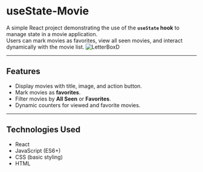 # useState-Movie

A simple React project demonstrating the use of the **`useState` hook** to manage state in a movie application.  
Users can mark movies as favorites, view all seen movies, and interact dynamically with the movie list.
![LetterBoxD](https://github.com/user-attachments/assets/71212545-3e53-4fc1-a40e-cf4b6b352451)

---




## Features

- Display movies with title, image, and action button.  
- Mark movies as **favorites**.  
- Filter movies by **All Seen** or **Favorites**.  
- Dynamic counters for viewed and favorite movies.  

---

## Technologies Used

- React  
- JavaScript (ES6+)  
- CSS (basic styling)  
- HTML  


